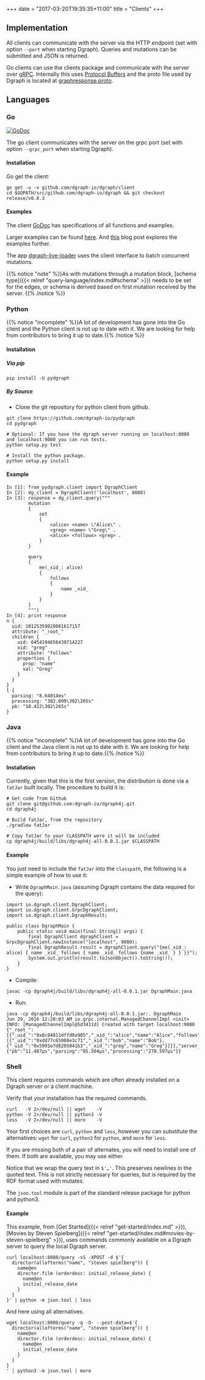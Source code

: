 +++
date = "2017-03-20T19:35:35+11:00"
title = "Clients"
+++

## Implementation

All clients can communicate with the server via the HTTP endpoint (set with option `--port` when starting Dgraph).  Queries and mutations can be submitted and JSON is returned.

Go clients can use the clients package and communicate with the server over [gRPC](http://www.grpc.io/).  Internally this uses [Protocol Buffers](https://developers.google.com/protocol-buffers) and the proto file used by Dgraph is located at [graphresponse.proto](https://github.com/dgraph-io/dgraph/blob/master/protos/graphresponse.proto).


## Languages

### Go

[![GoDoc](https://godoc.org/github.com/dgraph-io/dgraph/client?status.svg)](https://godoc.org/github.com/dgraph-io/dgraph/client)

The go client communicates with the server on the grpc port (set with option `--grpc_port` when starting Dgraph).


#### Installation

Go get the client:
```
go get -u -v github.com/dgraph-io/dgraph/client
cd $GOPATH/src/github.com/dgraph-io/dgraph && git checkout release/v0.8.3
```

#### Examples

The client [GoDoc](https://godoc.org/github.com/dgraph-io/dgraph/client) has specifications of all functions and examples.

Larger examples can be found [here](https://github.com/dgraph-io/dgraph/tree/master/wiki/resources/examples/goclient).  And [this](https://open.dgraph.io/post/client0.8.0) blog post explores the examples further.

The app [dgraph-live-loader](https://github.com/dgraph-io/dgraph/tree/master/cmd/dgraph-live-loader) uses the client interface to batch concurrent mutations.

{{% notice "note" %}}As with mutations through a mutation block, [schema type]({{< relref "query-language/index.md#schema" >}}) needs to be set for the edges, or schema is derived based on first mutation received by the server. {{% /notice %}}

### Python
{{% notice "incomplete" %}}A lot of development has gone into the Go client and the Python client is not up to date with it. We are looking for help from contributors to bring it up to date.{{% /notice %}}

#### Installation

##### Via pip

```
pip install -U pydgraph
```

##### By Source
* Clone the git repository for python client from github.

```
git clone https://github.com/dgraph-io/pydgraph
cd pydgraph

# Optional: If you have the dgraph server running on localhost:8080 and localhost:9080 you can run tests.
python setup.py test

# Install the python package.
python setup.py install
```

#### Example
```
In [1]: from pydgraph.client import DgraphClient
In [2]: dg_client = DgraphClient('localhost', 8080)
In [3]: response = dg_client.query("""
        mutation
        {
            set
            {
                <alice> <name> \"Alice\" .
                <greg> <name> \"Greg\" .
                <alice> <follows> <greg> .
            }
        }

        query
        {
            me(_xid_: alice)
            {
                follows
                {
                    name _xid_
                }
            }
        }
        """)
In [4]: print response
n {
  uid: 10125359828081617157
  attribute: "_root_"
  children {
    uid: 6454194656439714227
    xid: "greg"
    attribute: "follows"
    properties {
      prop: "name"
      val: "Greg"
    }
  }
}
l {
  parsing: "8.64014ms"
  processing: "302.099\302\265s"
  pb: "10.422\302\265s"
}
```

### Java
{{% notice "incomplete" %}}A lot of development has gone into the Go client and the Java client is not up to date with it. We are looking for help from contributors to bring it up to date.{{% /notice %}}

#### Installation

Currently, given that this is the first version, the distribution is done via a `fatJar`
built locally. The procedure to build it is:

```
# Get code from Github
git clone git@github.com:dgraph-io/dgraph4j.git
cd dgraph4j

# Build fatJar, from the repository
./gradlew fatJar

# Copy fatJar to your CLASSPATH were it will be included
cp dgraph4j/build/libs/dgraph4j-all-0.0.1.jar $CLASSPATH
```

#### Example
You just need to include the `fatJar` into the `classpath`, the following is a simple
example of how to use it:

* Write `DgraphMain.java` (assuming Dgraph contains the data required for the query):

```
import io.dgraph.client.DgraphClient;
import io.dgraph.client.GrpcDgraphClient;
import io.dgraph.client.DgraphResult;

public class DgraphMain {
    public static void main(final String[] args) {
        final DgraphClient dgraphClient = GrpcDgraphClient.newInstance("localhost", 9080);
        final DgraphResult result = dgraphClient.query("{me(_xid_: alice) { name _xid_ follows { name _xid_ follows {name _xid_ } } }}");
        System.out.println(result.toJsonObject().toString());
    }
}
```

* Compile:
```
javac -cp dgraph4j/build/libs/dgraph4j-all-0.0.1.jar DgraphMain.java
```

* Run:
```
java -cp dgraph4j/build/libs/dgraph4j-all-0.0.1.jar:. DgraphMain
Jun 29, 2016 12:28:03 AM io.grpc.internal.ManagedChannelImpl <init>
INFO: [ManagedChannelImpl@5d3411d] Created with target localhost:9080
{"_root_":[{"_uid_":"0x8c84811dffd0a905","_xid_":"alice","name":"Alice","follows":[{"_uid_":"0xdd77c65008e3c71","_xid_":"bob","name":"Bob"},{"_uid_":"0x5991e7d8205041b3","_xid_":"greg","name":"Greg"}]}],"server_latency":{"pb":"11.487µs","parsing":"85.504µs","processing":"270.597µs"}}
```

### Shell

This client requires commands which are often already installed on a Dgraph server or a client machine.

Verify that your installation has the required commands.
```
curl   -V 2>/dev/null || wget    -V
python -V 2>/dev/null || python3 -V
less   -V 2>/dev/null || more    -V
```

Your first choices are `curl`, `python` and `less`, however you can substitute the alternatives:
`wget` for `curl`,
`python3` for `python`,
and `more` for `less`.

If you are missing both of a pair of alternates, you will need to install one of them. If both are available, you may use either.

Notice that we wrap the query text in `$'…'`. This preserves newlines in the quoted text.
This is not strictly necessary for queries, but is required by the RDF format used with mutates.

The `json.tool` module is part of the standard release package for python and python3.

#### Example

This example, from [Get Started]({{< relref "get-started/index.md" >}}), [Movies by Steven Spielberg]({{< relref "get-started/index.md#movies-by-steven-spielberg" >}}), uses commands commonly available on a Dgraph server to query the local Dgraph server.

```
curl localhost:8080/query -sS -XPOST -d $'{
  director(allofterms("name", "steven spielberg")) {
    name@en
    director.film (orderdesc: initial_release_date) {
      name@en
      initial_release_date
    }
  }
}' | python -m json.tool | less
```
And here using all alternatives.

```
wget localhost:8080/query -q -O- --post-data=$'{
  director(allofterms("name", "steven spielberg")) {
    name@en
    director.film (orderdesc: initial_release_date) {
      name@en
      initial_release_date
    }
  }
}
' | python3 -m json.tool | more
```
